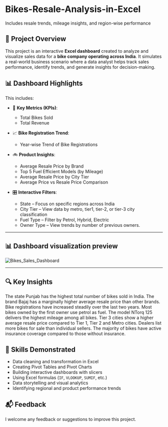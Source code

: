# Bikes-Resale-Analysis-in-Excel
Includes resale trends, mileage insights, and region-wise performance


## 📁 Project Overview

This project is an interactive **Excel dashboard** created to analyze and visualize sales data for a **bike company operating across India**. It simulates a real-world business scenario where a data analyst helps track sales performance, identify trends, and generate insights for decision-making.


## 📊 Dashboard Highlights
This includes:

- 📌 **Key Metrics (KPIs)**:
  - Total Bikes Sold
  - Total Revenue

- 📈 **Bike Registration Trend**:
  - Year-wise Trend of Bike Registrations

- 🚲 **Product Insights**:
  - Average Resale Price by Brand	
  - Top 5 Fuel Efficient Models (by Mileage)
  - Average Resale Price by City Tier
  - Average Price vs Resale Price Comparison

- 🎛️ **Interactive Filters**:
  - State – Focus on specific regions across India  
  - City Tier – View data by metro, tier1, tier-2, or tier-3 city classification  
  - Fuel Type – Filter by Petrol, Hybrid, Electric
  - Owner Type – View trends by number of previous owners.

---

## 📊 Dashboard visualization preview

![Bikes_Sales_Dashboard](https://github.com/user-attachments/assets/7347869d-fc6b-4e87-9e46-fb90a2bc09cd)

---

## 🔍 Key Insights

The state Punjab has the highest total number of bikes sold in India.
The brand Bajaj has a marginally higher average resale price than other brands.
Bike registrations have increased steadily over the last two years.
Most bikes owned by the first owner use petrol as fuel.
The model NTorq 125 delivers the highest mileage among all bikes.
Tier 3 cities show a higher average resale price compared to Tier 1, Tier 2 and Metro cities.
Dealers list more bikes for sale than individual sellers.
The majority of bikes have active insurance coverage compared to those without insurance.


## 🧠 Skills Demonstrated

 - Data cleaning and transformation in Excel
 - Creating Pivot Tables and Pivot Charts
 - Building interactive dashboards with slicers
 - Using Excel formulas (`IF`, `VLOOKUP`, `SUMIF`, etc.)
 - Data storytelling and visual analytics
 - Identifying regional and product performance trends

## 📬 Feedback

I welcome any feedback or suggestions to improve this project.   
